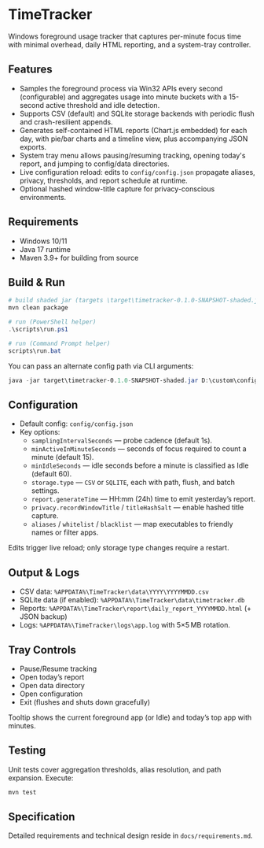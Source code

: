 # TimeTracker

Windows foreground usage tracker that captures per-minute focus time with minimal overhead, daily HTML reporting, and a system-tray controller.

## Features
- Samples the foreground process via Win32 APIs every second (configurable) and aggregates usage into minute buckets with a 15-second active threshold and idle detection.
- Supports CSV (default) and SQLite storage backends with periodic flush and crash-resilient appends.
- Generates self-contained HTML reports (Chart.js embedded) for each day, with pie/bar charts and a timeline view, plus accompanying JSON exports.
- System tray menu allows pausing/resuming tracking, opening today's report, and jumping to config/data directories.
- Live configuration reload: edits to `config/config.json` propagate aliases, privacy, thresholds, and report schedule at runtime.
- Optional hashed window-title capture for privacy-conscious environments.

## Requirements
- Windows 10/11
- Java 17 runtime
- Maven 3.9+ for building from source

## Build & Run
```powershell
# build shaded jar (targets \target\timetracker-0.1.0-SNAPSHOT-shaded.jar)
mvn clean package

# run (PowerShell helper)
.\scripts\run.ps1

# run (Command Prompt helper)
scripts\run.bat
```

You can pass an alternate config path via CLI arguments:

```powershell
java -jar target\timetracker-0.1.0-SNAPSHOT-shaded.jar D:\custom\config.json
```

## Configuration
- Default config: `config/config.json`
- Key options:
  - `samplingIntervalSeconds` — probe cadence (default 1s).
  - `minActiveInMinuteSeconds` — seconds of focus required to count a minute (default 15).
  - `minIdleSeconds` — idle seconds before a minute is classified as Idle (default 60).
  - `storage.type` — `CSV` or `SQLITE`, each with path, flush, and batch settings.
  - `report.generateTime` — HH:mm (24h) time to emit yesterday’s report.
  - `privacy.recordWindowTitle` / `titleHashSalt` — enable hashed title capture.
  - `aliases` / `whitelist` / `blacklist` — map executables to friendly names or filter apps.

Edits trigger live reload; only storage type changes require a restart.

## Output & Logs
- CSV data: `%APPDATA%\TimeTracker\data\YYYY\YYYYMMDD.csv`
- SQLite data (if enabled): `%APPDATA%\TimeTracker\data\timetracker.db`
- Reports: `%APPDATA%\TimeTracker\report\daily_report_YYYYMMDD.html` (+ JSON backup)
- Logs: `%APPDATA%\TimeTracker\logs\app.log` with 5×5 MB rotation.

## Tray Controls
- Pause/Resume tracking
- Open today’s report
- Open data directory
- Open configuration
- Exit (flushes and shuts down gracefully)

Tooltip shows the current foreground app (or Idle) and today’s top app with minutes.

## Testing
Unit tests cover aggregation thresholds, alias resolution, and path expansion. Execute:
```powershell
mvn test
```

## Specification
Detailed requirements and technical design reside in `docs/requirements.md`.
